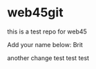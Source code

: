 # web45git
this is a test repo for web45


Add your name below: 
Brit

another change test test test